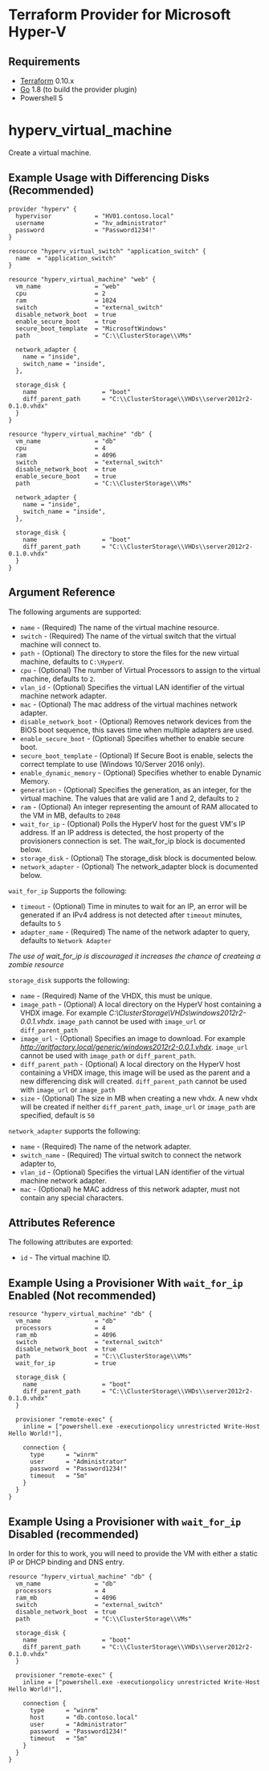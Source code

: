 

Terraform Provider for Microsoft Hyper-V
==================

Requirements
------------

-	[Terraform](https://www.terraform.io/downloads.html) 0.10.x
-	[Go](https://golang.org/doc/install) 1.8 (to build the provider plugin)
-	Powershell 5

# hyperv_virtual_machine

Create a virtual machine.

## Example Usage with Differencing Disks (Recommended)

```hcl
provider "hyperv" {
  hypervisor            = "HV01.contoso.local"
  username              = "hv_administrator"
  password              = "Password1234!"
}

resource "hyperv_virtual_switch" "application_switch" {
  name  = "application_switch"
}

resource "hyperv_virtual_machine" "web" {
  vm_name               = "web"
  cpu                   = 2
  ram                   = 1024
  switch                = "external_switch"
  disable_network_boot  = true
  enable_secure_boot    = true
  secure_boot_template  = "MicrosoftWindows"
  path                  = "C:\\ClusterStorage\\VMs"

  network_adapter {
    name = "inside",
    switch_name = "inside",
  },

  storage_disk {
    name                  = "boot"
    diff_parent_path      = "C:\\ClusterStorage\\VHDs\\server2012r2-0.1.0.vhdx"
  }
}

resource "hyperv_virtual_machine" "db" {
  vm_name               = "db"
  cpu                   = 4
  ram                   = 4096
  switch                = "external_switch"
  disable_network_boot  = true
  enable_secure_boot    = true
  path                  = "C:\\ClusterStorage\\VMs"

  network_adapter {
    name = "inside",
    switch_name = "inside",
  },

  storage_disk {
    name                  = "boot"
    diff_parent_path      = "C:\\ClusterStorage\\VHDs\\server2012r2-0.1.0.vhdx"
  }
}
```

## Argument Reference

The following arguments are supported:

* `name` - (Required) The name of the virtual machine resource.
* `switch` - (Required) The name of the virtual switch that the virtual machine will connect to.
* `path` - (Optional) The directory to store the files for the new virtual machine, defaults to `C:\HyperV`.
* `cpu` - (Optional) The number of Virtual Processors to assign to the virtual machine, defaults to `2`.
* `vlan_id` - (Optional) Specifies the virtual LAN identifier of the virtual machine network adapter.
* `mac` - (Optional) The mac address of the virtual machines network adapter.
* `disable_network_boot` - (Optional) Removes network devices from the BIOS boot sequence, this saves time when multiple adapters are used.
* `enable_secure_boot` - (Optional) Specifies whether to enable secure boot.
* `secure_boot_template` - (Optional) If Secure Boot is enable, selects the correct template to use (Windows 10/Server 2016 only).
* `enable_dynamic_memory` - (Optional) Specifies whether to enable Dynamic Memory.
* `generation` - (Optional) Specifies the generation, as an integer, for the virtual machine. The values that are valid are 1 and 2, defaults to `2`
* `ram` - (Optional) An integer representing the amount of RAM allocated to the VM in MB, defaults to `2048`
* `wait_for_ip` - (Optional) Polls the HyperV host for the guest VM's IP address. If an IP address is detected, the host property of the provisioners connection is set. The wait_for_ip block is documented below.
* `storage_disk` - (Optional) The storage_disk block is documented below.
* `network_adapter` - (Optional) The network_adapter block is documented below.

`wait_for_ip` Supports the following:
* `timeout` - (Optional) Time in minutes to wait for an IP, an error will be generated if an IPv4 address is not detected after `timeout` minutes, defaults to `5`
* `adapter_name` - (Required) The name of the network adapter to query, defaults to `Network Adapter`

**The use of wait_for_ip is discouraged* it increases the chance of createing a *zombie resource**

`storage_disk` supports the following:

* `name` - (Required) Name of the VHDX, this must be unique.
* `image_path` - (Optional) A local directory on the HyperV host containing a VHDX image. For example *C:\\ClusterStorage\\VHDs\windows2012r2-0.0.1.vhdx*. `image_path` cannot be used with `image_url` or `diff_parent_path`
* `image_url` - (Optional) Specifies an image to download. For example *http://aritfactory.local/generic/windows2012r2-0.0.1.vhdx*. `image_url` cannot be used with `image_path` or `diff_parent_path`.
* `diff_parent_path` - (Optional) A local directory on the HyperV host containing a VHDX image, this image will be used as the parent and a new differencing disk will created. `diff_parent_path` cannot be used with `image_url` or `image_path`
* `size` - (Optional) The size in MB when creating a new vhdx. A new vhdx will be created if neither  `diff_parent_path`, `image_url` or `image_path` are specified, default is `50`

`network_adapter` supports the following:
* `name` - (Required) The name of the network adapter.
* `switch_name` - (Required) The virtual switch to connect the network adapter to,
* `vlan_id` - (Optional) Specifies the virtual LAN identifier of the virtual machine network adapter.
* `mac` - (Optional) he MAC address of this network adapter, must not contain any special characters.

## Attributes Reference

The following attributes are exported:

* `id` - The virtual machine ID.


## Example Using a Provisioner With  `wait_for_ip` Enabled (Not recommended)

```hcl
resource "hyperv_virtual_machine" "db" {
  vm_name               = "db"
  processors            = 4
  ram_mb                = 4096
  switch                = "external_switch"
  disable_network_boot  = true
  path                  = "C:\\ClusterStorage\\VMs"
  wait_for_ip           = true

  storage_disk {
    name                  = "boot"
    diff_parent_path      = "C:\\ClusterStorage\\VHDs\\server2012r2-0.1.0.vhdx"
  }

  provisioner "remote-exec" {
    inline = ["powershell.exe -executionpolicy unrestricted Write-Host Hello World!"],

    connection {
      type      = "winrm"
      user      = "Administrator"
      password  = "Password1234!"
      timeout   = "5m"
    }
  }
}
```

## Example Using a Provisioner with `wait_for_ip` Disabled  (recommended)
In order for this to work, you will need to provide the VM with either a static IP or DHCP binding and DNS entry.

```hcl
resource "hyperv_virtual_machine" "db" {
  vm_name               = "db"
  processors            = 4
  ram_mb                = 4096
  switch                = "external_switch"
  disable_network_boot  = true
  path                  = "C:\\ClusterStorage\\VMs"

  storage_disk {
    name                  = "boot"
    diff_parent_path      = "C:\\ClusterStorage\\VHDs\\server2012r2-0.1.0.vhdx"
  }

  provisioner "remote-exec" {
    inline = ["powershell.exe -executionpolicy unrestricted Write-Host Hello World!"],

    connection {
      type      = "winrm"
      host      = "db.contoso.local"
      user      = "Administrator"
      password  = "Password1234!"
      timeout   = "5m"
    }
  }
}
```
